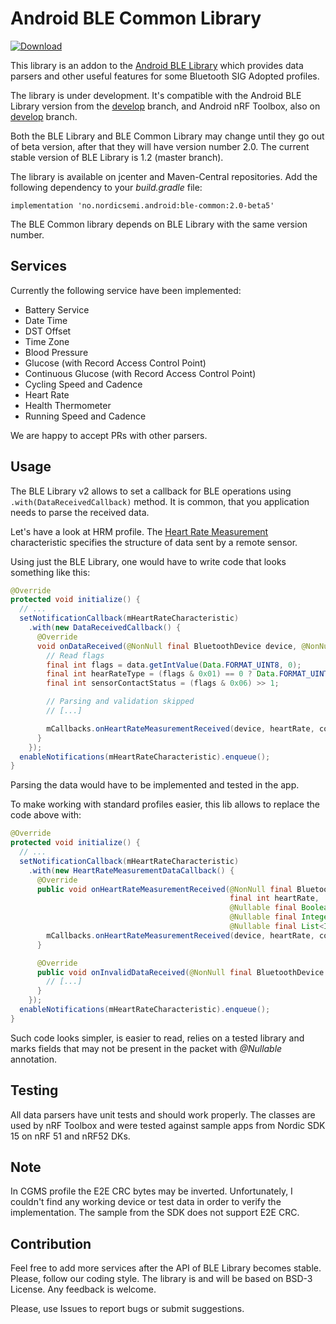 # Android BLE Common Library

[ ![Download](https://api.bintray.com/packages/nordic/android/ble-common-library/images/download.svg) ](https://bintray.com/nordic/android/ble-common-library/_latestVersion)

This library is an addon to the [Android BLE Library](https://github.com/NordicSemiconductor/Android-BLE-Library) 
which provides data parsers and other useful features for some Bluetooth SIG Adopted profiles.

The library is under development. It's compatible with the Android BLE Library version from the 
[develop](https://github.com/NordicSemiconductor/Android-BLE-Library/tree/develop) branch, and Android nRF Toolbox, also on 
[develop](https://github.com/NordicSemiconductor/Android-nRF-Toolbox/tree/develop) branch.

Both the BLE Library and BLE Common Library may change until they go out of beta version, after that they will have 
version number 2.0. The current stable version of BLE Library is 1.2 (master branch).

The library is available on jcenter and Maven-Central repositories. Add the following dependency to your *build.gradle* file:

```grovy
implementation 'no.nordicsemi.android:ble-common:2.0-beta5'
```
The BLE Common library depends on BLE Library with the same version number.

## Services

Currently the following service have been implemented:

- Battery Service
- Date Time
- DST Offset
- Time Zone
- Blood Pressure
- Glucose (with Record Access Control Point)
- Continuous Glucose (with Record Access Control Point)
- Cycling Speed and Cadence
- Heart Rate
- Health Thermometer
- Running Speed and Cadence

We are happy to accept PRs with other parsers.

## Usage

The BLE Library v2 allows to set a callback for BLE operations using `.with(DataReceivedCallback)` method.
It is common, that you application needs to parse the received data. 

Let's have a look at HRM profile. The [Heart Rate Measurement](https://www.bluetooth.com/specifications/gatt/viewer?attributeXmlFile=org.bluetooth.characteristic.heart_rate_measurement.xml) characteristic specifies the structure of data sent by a remote sensor.

Using just the BLE Library, one would have to write code that looks something like this:
```java
@Override
protected void initialize() {
  // ...
  setNotificationCallback(mHeartRateCharacteristic)
    .with(new DataReceivedCallback() {
      @Override
      void onDataReceived(@NonNull final BluetoothDevice device, @NonNull final Data data) {
        // Read flags
        final int flags = data.getIntValue(Data.FORMAT_UINT8, 0);
        final int hearRateType = (flags & 0x01) == 0 ? Data.FORMAT_UINT8 : Data.FORMAT_UINT16;
        final int sensorContactStatus = (flags & 0x06) >> 1;

        // Parsing and validation skipped
        // [...]

        mCallbacks.onHeartRateMeasurementReceived(device, heartRate, contactDetected, energyExpanded, rrIntervals);
      }
    });
  enableNotifications(mHeartRateCharacteristic).enqueue();
}
```

Parsing the data would have to be implemented and tested in the app.

To make working with standard profiles easier, this lib allows to replace the code above with:

```java
@Override
protected void initialize() {
  // ...
  setNotificationCallback(mHeartRateCharacteristic)
    .with(new HeartRateMeasurementDataCallback() {
      @Override
      public void onHeartRateMeasurementReceived(@NonNull final BluetoothDevice device,
                                                 final int heartRate,
                                                 @Nullable final Boolean contactDetected,
                                                 @Nullable final Integer energyExpanded,
                                                 @Nullable final List<Integer> rrIntervals) {
        mCallbacks.onHeartRateMeasurementReceived(device, heartRate, contactDetected, energyExpanded, rrIntervals);
      }

      @Override
      public void onInvalidDataReceived(@NonNull final BluetoothDevice device, @NonNull final Data data) {
        // [...]	
      }
    });
  enableNotifications(mHeartRateCharacteristic).enqueue();
}
```

Such code looks simpler, is easier to read, relies on a tested library and marks fields that may not be present in the packet with *@Nullable* annotation.

## Testing

All data parsers have unit tests and should work properly. The classes are used by nRF Toolbox and were tested against sample 
apps from Nordic SDK 15 on nRF 51 and nRF52 DKs.

## Note

In CGMS profile the E2E CRC bytes may be inverted. Unfortunately, I couldn't find any working device or test data in order 
to verify the implementation. The sample from the SDK does not support E2E CRC.

## Contribution

Feel free to add more services after the API of BLE Library becomes stable. Please, follow our coding style.
The library is and will be based on BSD-3 License. Any feedback is welcome.

Please, use Issues to report bugs or submit suggestions.
